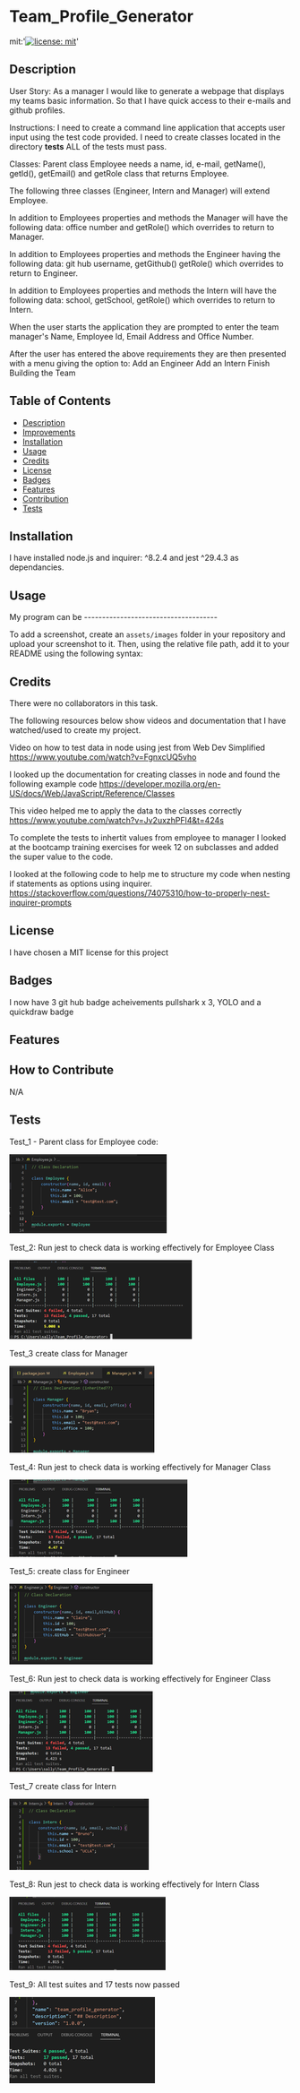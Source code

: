 # Team_Profile_Generator

mit:'[![license: mit](https://img.shields.io/badge/MIT-License__for__MIT-yellowgreen)](https://opensource.org/license/mit/)'

## Description

User Story: As a manager I would like to generate a webpage that displays my teams basic information. So that I have quick access to their e-mails and github profiles.

Instructions:
I need to create a command line application that accepts user input using the test code provided. I need to create classes located in the directory __tests__ ALL of the tests must pass.

Classes: 
Parent class Employee needs a name, id, e-mail, getName(), getId(), getEmail() and getRole class that returns Employee.

The following three classes (Engineer, Intern and Manager) will extend Employee.

In addition to Employees properties and methods the Manager will have the following data:
 office number and getRole() which overrides to return to Manager.

In addition to Employees properties and methods the Engineer having the following data:
git hub username, getGithub() getRole() which overrides to return to Engineer.

In addition to Employees properties and methods the Intern will have the following data:
school, getSchool, getRole() which overrides to return to Intern.

When the user starts the application they are prompted to enter the team manager's Name, Employee Id, Email Address and Office Number.

After the user has entered the above requirements they are then presented with a menu giving the option to:
Add an Engineer
Add an Intern
Finish Building the Team


## Table of Contents

- [Description](#description)
- [Improvements](#improvements)
- [Installation](#installation)
- [Usage](#usage)
- [Credits](#credits)
- [License](#license)
- [Badges](#badges)
- [Features](#features)
- [Contribution](#how-to-contribute)
- [Tests](#tests)

## Installation
<a id="installation"></a>

I have installed node.js and inquirer: ^8.2.4  and jest ^29.4.3 as dependancies. 

## Usage
<a id="usage"></a>

My program can be -------------------------------------

To add a screenshot, create an `assets/images` folder in your repository and upload your screenshot to it. Then, using the relative file path, add it to your README using the following syntax:





## Credits
<a id="credits"></a>

There were no collaborators in this task.

The following resources below show videos and documentation that I have watched/used to create my project.


Video on how to test data in node using jest from Web Dev Simplified
https://www.youtube.com/watch?v=FgnxcUQ5vho

I looked up the documentation for creating classes in node and found the following example code
https://developer.mozilla.org/en-US/docs/Web/JavaScript/Reference/Classes

This video helped me to apply the data to the classes correctly
https://www.youtube.com/watch?v=Jv2uxzhPFl4&t=424s

To complete the tests to inhertit values from employee to manager I looked at the bootcamp training exercises for week 12 on subclasses and added the super value to the code.

I looked at the following code to help me to structure my code when nesting if statements as options using inquirer.
https://stackoverflow.com/questions/74075310/how-to-properly-nest-inquirer-prompts



## License
<a id="license"></a>

I have chosen a MIT license for this project


## Badges
<a id="badges"></a>

I now have 3 git hub badge acheivements pullshark x 3, YOLO and a quickdraw badge

## Features
<a id="features"></a>

## How to Contribute
<a id="contribution"></a>

N/A

## Tests
<a id="tests"></a>

Test_1 - Parent class for Employee code:

<img src="./Images/test_01.png">

Test_2: Run jest to check data is working effectively for Employee Class

<img src="./Images/test_02.png">

Test_3 create class for Manager

<img src="./Images/test_03.png">

Test_4: Run jest to check data is working effectively for Manager Class

<img src="./Images/test_04.png">

Test_5: create class for Engineer

<img src="./Images/test_05.png">

Test_6: Run jest to check data is working effectively for Engineer Class

<img src="./Images/test_06.png">

Test_7 create class for Intern

<img src="./Images/test_07.png">

Test_8: Run jest to check data is working effectively for Intern Class

<img src="./Images/test_08.png">

Test_9: All test suites and 17 tests now passed

<img src="./Images/test_09.png">





